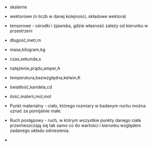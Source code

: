 * skalarne
* wektorowe (n liczb w danej kolejności, składowe wektora)
* tensorowe - ośrodki i zjawiska, gdzie własność zależy od kierunku w przestrzeni

* długość,metr,m
* masa,kilogram,kg
* czas,sekunda,s
* natężenie,prądu,amper,A
* temperatura,bezwzględna,kelwin,K
* światłość,kandela,cd
* ilość,materii,mol,mol

* Punkt materialny - ciało, którego rozmiary w badanym ruchu można uznać za
pomijalnie małe.
* Ruch postępowy - ruch, w którym wszystkie punkty danego ciała przemieszczają
  się tak samo co do wartości i kierunku względem zadanego układu odniesienia.
*
